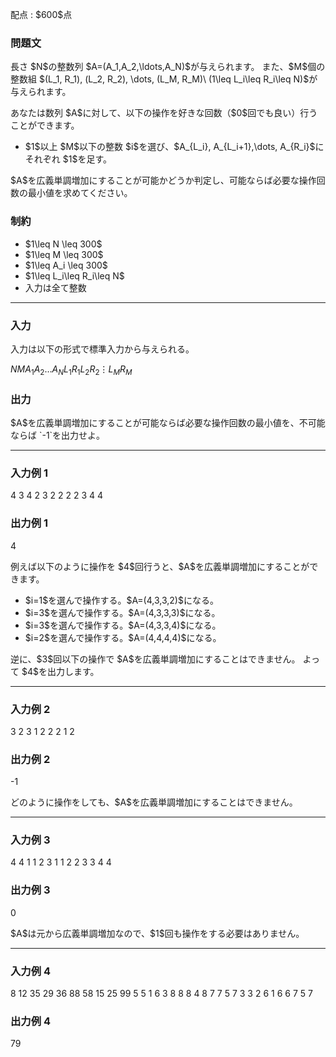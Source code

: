 
<div>

<span>

<span>

<p>
配点 : $600$点
</p>

<div>

<section>

### **問題文**

<p>
長さ $N$の整数列 $A=(A_1,A_2,\ldots,A_N)$が与えられます。
また、$M$個の整数組 $(L_1, R_1), (L_2, R_2), \dots, (L_M, R_M)\ (1\leq L_i\leq R_i\leq N)$が与えられます。
</p>

<p>
あなたは数列 $A$に対して、以下の操作を好きな回数（$0$回でも良い）行うことができます。
</p>

<ul>

<li>
$1$以上 $M$以下の整数 $i$を選び、$A_{L_i}, A_{L_i+1},\dots, A_{R_i}$にそれぞれ $1$を足す。 
</li>

</ul>

<p>
$A$を広義単調増加にすることが可能かどうか判定し、可能ならば必要な操作回数の最小値を求めてください。
</p>

</section>

</div>

<div>

<section>

### **制約**

<ul>

<li>
$1\leq N \leq 300$
</li>

<li>
$1\leq M \leq 300$
</li>

<li>
$1\leq A_i \leq 300$
</li>

<li>
$1\leq L_i\leq R_i\leq N$
</li>

<li>
入力は全て整数
</li>

</ul>

</section>

</div>

---

<div>

<div>

<section>

### **入力**

<p>
入力は以下の形式で標準入力から与えられる。
</p>

<div>

$N$$M$$A_1$$A_2$$\dots$$A_N$$L_1$$R_1$$L_2$$R_2$$\vdots$$L_M$$R_M$
</div>

</section>

</div>

<div>

<section>

### **出力**

<p>
$A$を広義単調増加にすることが可能ならば必要な操作回数の最小値を、不可能ならば `-1`を出力せよ。
</p>

</section>

</div>

</div>

---

<div>

<section>

### **入力例 1**

<div>

4 3
4 2 3 2
2 2
2 3
4 4

</div>

</section>

</div>

<div>

<section>

### **出力例 1**

<div>

4

</div>

<p>
例えば以下のように操作を $4$回行うと、$A$を広義単調増加にすることができます。
</p>

<ul>

<li>
$i=1$を選んで操作する。$A=(4,3,3,2)$になる。
</li>

<li>
$i=3$を選んで操作する。$A=(4,3,3,3)$になる。
</li>

<li>
$i=3$を選んで操作する。$A=(4,3,3,4)$になる。
</li>

<li>
$i=2$を選んで操作する。$A=(4,4,4,4)$になる。
</li>

</ul>

<p>
逆に、$3$回以下の操作で $A$を広義単調増加にすることはできません。
よって $4$を出力します。
</p>

</section>

</div>

---

<div>

<section>

### **入力例 2**

<div>

3 2
3 1 2
2 2
1 2

</div>

</section>

</div>

<div>

<section>

### **出力例 2**

<div>

-1

</div>

<p>
どのように操作をしても、$A$を広義単調増加にすることはできません。
</p>

</section>

</div>

---

<div>

<section>

### **入力例 3**

<div>

4 4
1 1 2 3
1 1
2 2
3 3
4 4

</div>

</section>

</div>

<div>

<section>

### **出力例 3**

<div>

0

</div>

<p>
$A$は元から広義単調増加なので、$1$回も操作をする必要はありません。
</p>

</section>

</div>

---

<div>

<section>

### **入力例 4**

<div>

8 12
35 29 36 88 58 15 25 99
5 5
1 6
3 8
8 8
4 8
7 7
5 7
3 3
2 6
1 6
6 7
5 7

</div>

</section>

</div>

<div>

<section>

### **出力例 4**

<div>

79

</div>

</section>

</div>

</span>

</span>

</div>

